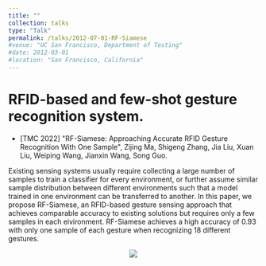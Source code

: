 ```yaml
---
title: ""
collection: talks
type: "Talk"
permalink: /talks/2012-07-01-RF-Siamese
#venue: "UC San Francisco, Department of Testing"
#date: 2012-03-01
#location: "San Francisco, California"
---
```


# RFID-based and few-shot gesture recognition system.
- [TMC 2022] "RF-Siamese: Approaching Accurate RFID Gesture Recognition With One Sample", Zijing Ma, Shigeng Zhang, Jia Liu, Xuan Liu, Weiping Wang, Jianxin Wang, Song Guo.
  
Existing sensing systems usually require collecting a large number of samples to train a classifier for every environment, or further assume similar sample distribution between different environments such that a model trained in one environment can be transferred to another. In this paper, we propose RF-Siamese, an RFID-based gesture sensing approach that achieves comparable accuracy to existing solutions but requires only a few samples in each eivironment. RF-Siamese achieves a high accuracy of 0.93 with only one sample of each gesture when recognizing 18 different gestures.

<center>
<img src="/images/rf-siamese_overflow.png" >
</center>
<br>

